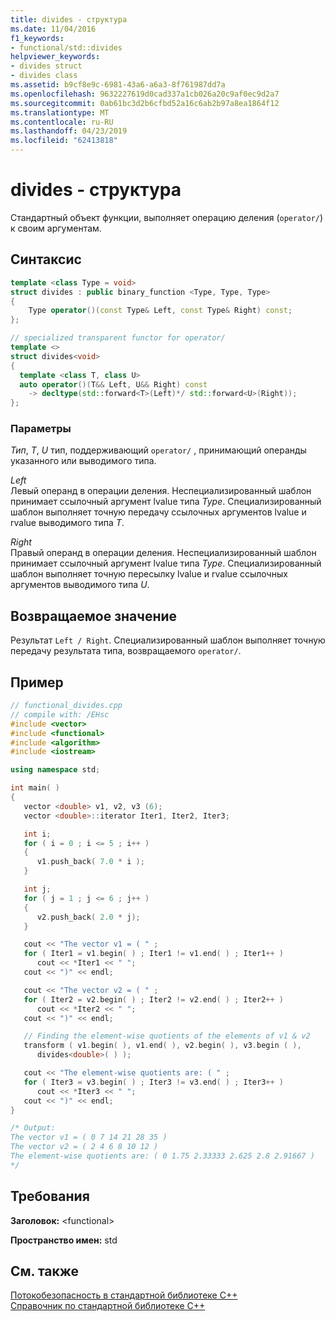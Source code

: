 ```yaml
---
title: divides - структура
ms.date: 11/04/2016
f1_keywords:
- functional/std::divides
helpviewer_keywords:
- divides struct
- divides class
ms.assetid: b9cf8e9c-6981-43a6-a6a3-8f761987dd7a
ms.openlocfilehash: 9632227619d0cad337a1cb026a20c9af0ec9d2a7
ms.sourcegitcommit: 0ab61bc3d2b6cfbd52a16c6ab2b97a8ea1864f12
ms.translationtype: MT
ms.contentlocale: ru-RU
ms.lasthandoff: 04/23/2019
ms.locfileid: "62413818"
---
```

# <a name="divides-struct"></a>divides - структура

Стандартный объект функции, выполняет операцию деления (`operator/`) к своим аргументам.

## <a name="syntax"></a>Синтаксис

```cpp
template <class Type = void>
struct divides : public binary_function <Type, Type, Type>
{
    Type operator()(const Type& Left, const Type& Right) const;
};

// specialized transparent functor for operator/
template <>
struct divides<void>
{
  template <class T, class U>
  auto operator()(T&& Left, U&& Right) const
    -> decltype(std::forward<T>(Left)*/ std::forward<U>(Right));
};
```

### <a name="parameters"></a>Параметры

*Тип*, *T*, *U* тип, поддерживающий `operator/` , принимающий операнды указанного или выводимого типа.

*Left*<br/>
Левый операнд в операции деления. Неспециализированный шаблон принимает ссылочный аргумент lvalue типа *Type*. Специализированный шаблон выполняет точную передачу ссылочных аргументов lvalue и rvalue выводимого типа *T*.

*Right*<br/>
Правый операнд в операции деления. Неспециализированный шаблон принимает ссылочный аргумент lvalue типа *Type*. Специализированный шаблон выполняет точную пересылку lvalue и rvalue ссылочных аргументов выводимого типа *U*.

## <a name="return-value"></a>Возвращаемое значение

Результат `Left / Right`. Специализированный шаблон выполняет точную передачу результата типа, возвращаемого `operator/`.

## <a name="example"></a>Пример

```cpp
// functional_divides.cpp
// compile with: /EHsc
#include <vector>
#include <functional>
#include <algorithm>
#include <iostream>

using namespace std;

int main( )
{
   vector <double> v1, v2, v3 (6);
   vector <double>::iterator Iter1, Iter2, Iter3;

   int i;
   for ( i = 0 ; i <= 5 ; i++ )
   {
      v1.push_back( 7.0 * i );
   }

   int j;
   for ( j = 1 ; j <= 6 ; j++ )
   {
      v2.push_back( 2.0 * j);
   }

   cout << "The vector v1 = ( " ;
   for ( Iter1 = v1.begin( ) ; Iter1 != v1.end( ) ; Iter1++ )
      cout << *Iter1 << " ";
   cout << ")" << endl;

   cout << "The vector v2 = ( " ;
   for ( Iter2 = v2.begin( ) ; Iter2 != v2.end( ) ; Iter2++ )
      cout << *Iter2 << " ";
   cout << ")" << endl;

   // Finding the element-wise quotients of the elements of v1 & v2
   transform ( v1.begin( ), v1.end( ), v2.begin( ), v3.begin ( ),
      divides<double>( ) );

   cout << "The element-wise quotients are: ( " ;
   for ( Iter3 = v3.begin( ) ; Iter3 != v3.end( ) ; Iter3++ )
      cout << *Iter3 << " ";
   cout << ")" << endl;
}

/* Output:
The vector v1 = ( 0 7 14 21 28 35 )
The vector v2 = ( 2 4 6 8 10 12 )
The element-wise quotients are: ( 0 1.75 2.33333 2.625 2.8 2.91667 )
*/
```

## <a name="requirements"></a>Требования

**Заголовок:** \<functional>

**Пространство имен:** std

## <a name="see-also"></a>См. также

[Потокобезопасность в стандартной библиотеке C++](../standard-library/thread-safety-in-the-cpp-standard-library.md)<br/>
[Справочник по стандартной библиотеке C++](../standard-library/cpp-standard-library-reference.md)<br/>
